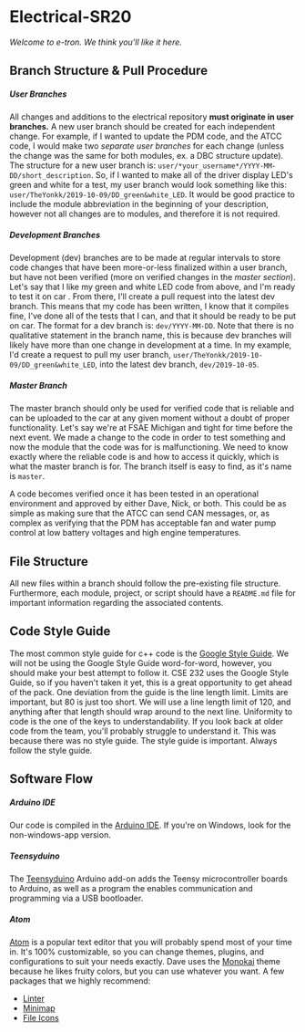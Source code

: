 # Electrical-SR20

*Welcome to e-tron. We think you'll like it here.*


## Branch Structure & Pull Procedure

##### User Branches
All changes and additions to the electrical repository __must originate in user
branches.__ A new user branch should be created for each independent change. For example,
if I wanted to update the PDM code, and the ATCC code, I would make two
_separate user branches_ for each change (unless the change was
the same for both modules, ex. a DBC structure update). The structure for a new
user branch is: `user/*your_username*/YYYY-MM-DD/short_description`. So, if I wanted to make
all of the driver display LED's green and white for a test, my user branch would look something like this:
`user/TheYonkk/2019-10-09/DD_green&white_LED`. It would be good practice to include the module abbreviation
in the beginning of your description, however not all changes are to modules, and therefore it is not required.

##### Development Branches
Development (dev) branches are to be made at regular intervals to store code changes that have been more-or-less
finalized within a user branch, but have not been verified (more on verified changes in the *master section*). Let's
say that  I like my green and white LED code from above, and I'm ready to test it on car . From there, I'll create a
pull request into the latest dev branch. This means that my code has been written, I know that it compiles fine, I've
done all of the tests that I can, and that it should be ready to be put on car. The format for a dev branch is:
`dev/YYYY-MM-DD`. Note that there is no qualitative statement in the branch name, this is because dev branches will
likely have more than one change in development at a time. In my example, I'd create a request to pull my user branch,
`user/TheYonkk/2019-10-09/DD_green&white_LED`, into the latest dev branch, `dev/2019-10-05`.

##### Master Branch
The master branch should only be used for verified code that is reliable and can be uploaded to the car at any given
moment without a doubt of proper functionality. Let's say we're at FSAE Michigan and tight for time before the next
event. We made a change to the code in order to test something and now the module that the code was for is
malfunctioning. We need to know exactly where the reliable code is and how to access it quickly, which is what the
master branch is for. The branch itself is easy to find, as it's name is `master`.

A code becomes verified once it has been tested in an operational environment and approved by either Dave, Nick, or
both. This could be as simple as making sure that the ATCC can send CAN messages, or, as complex as verifying that the
PDM has acceptable fan and water pump control at low battery voltages and high engine temperatures.

## File Structure
All new files within a branch should follow the pre-existing file structure. Furthermore, each module, project, or
script should have a `README.md` file for important information regarding the associated contents.

## Code Style Guide
The most common style guide for c++ code is the
[Google Style Guide](https://google.github.io/styleguide/cppguide.html). We will not be using the Google Style Guide
word-for-word, however, you should make your best attempt to follow it. CSE 232 uses the Google Style Guide, so if you
haven't taken it yet, this is a great opportunity to get ahead of the pack. One deviation from the guide is the line
length limit. Limits are important, but 80 is just too short. We will use a line length limit of 120, and anything
after that length should wrap around to the next line. Uniformity to code is the one of the keys to understandability.
If you look back at older code from the team, you'll probably struggle to understand it. This was because there was no
style guide. The style guide is important. Always follow the style guide.

## Software Flow

##### Arduino IDE
Our code is compiled in the [Arduino IDE](https://www.arduino.cc/en/Main/Software). If you're on Windows, look for the
non-windows-app version.

##### Teensyduino
The [Teensyduino](https://www.pjrc.com/teensy/teensyduino.html) Arduino add-on adds the Teensy microcontroller boards
to Arduino, as well as a program the enables communication and programming via a USB bootloader.

##### Atom
[Atom](https://atom.io/) is a popular text editor that you will probably spend most of your time in. It's 100%
customizable, so you can change themes, plugins, and configurations to suit your needs exactly. Dave uses the
[Monokai](https://atom.io/themes/monokai) theme because he likes fruity colors, but you can use whatever you want. A
few packages that we highly recommend:
* [Linter](https://atom.io/packages/linter)
* [Minimap](https://atom.io/packages/minimap)
* [File Icons](https://atom.io/packages/file-icons)
